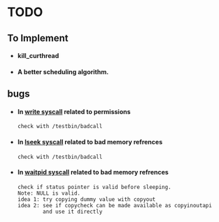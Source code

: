 # TODO

## To Implement

-   #### kill_curthread
-   #### A better scheduling algorithm.

## bugs

-   #### In [write syscall][2] related to permissions
        check with /testbin/badcall

-   #### In [lseek syscall][3] related to bad memory refrences
        check with /testbin/badcall

-   #### In [waitpid syscall][4] related to bad memory refrences
        check if status pointer is valid before sleeping.
        Note: NULL is valid.
        idea 1: try copying dummy value with copyout
        idea 2: see if copycheck can be made available as copyinoutapi
                and use it directly




[2]:../kern/syscall/write_syscall.c
[3]:../kern/syscall/lseek_syscall.c
[4]:../kern/syscall/waitpid_syscall.c
